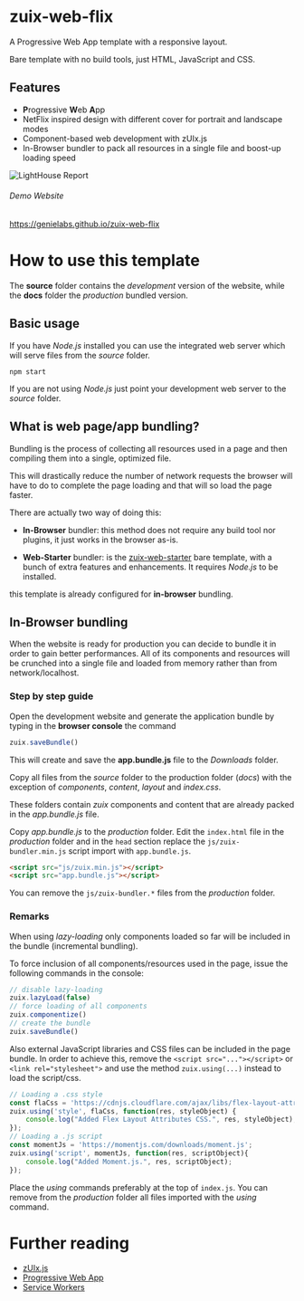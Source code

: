 # zuix-web-flix

A Progressive Web App template with a responsive layout.

Bare template with no build tools, just HTML, JavaScript and CSS.


## Features

- **P**rogressive **W**eb **A**pp
- NetFlix inspired design with different cover for portrait and landscape modes
- Component-based web development with zUIx.js
- In-Browser bundler to pack all resources in a single file and boost-up loading speed


![LightHouse Report](https://genielabs.github.io/zuix-web-flix/images/lighthouse-report.png)

###### Demo Website

https://genielabs.github.io/zuix-web-flix

# How to use this template

The **source** folder contains the *development* version of the website, while
the **docs** folder the *production* bundled version.

## Basic usage

If you have *Node.js* installed you can use the integrated web server which will serve
files from the *source* folder.
```
npm start
```

If you are not using *Node.js* just point your development web server to the
*source* folder.


## What is web page/app bundling?

Bundling is the process of collecting all resources used in a page and then compiling them into a single, optimized file.

This will drastically reduce the number of network requests the browser will have to do to complete the page loading and that will so load the page faster.

There are actually two way of doing this:

- **In-Browser** bundler:
this method does not require any build tool nor plugins, it just works in the browser as-is.

- **Web-Starter** bundler:
is the [zuix-web-starter](https://github.com/genemars/zuix-web-starter) bare template, with a bunch of extra features and enhancements. It requires *Node.js* to be installed.

this template is already configured for **in-browser** bundling.

## In-Browser bundling

When the website is ready for production you can decide to bundle it in order
to gain better performances. All of its components and resources will be
crunched into a single file and loaded from memory rather than from network/localhost.

### Step by step guide

Open the development website and generate the application bundle by typing in the
**browser console** the command

```javascript
zuix.saveBundle()
```

This will create and save the **app.bundle.js** file to the *Downloads* folder.

Copy all files from the *source* folder to the production folder (*docs*) with
the exception of *components*, *content*, *layout* and *index.css*.

These folders contain *zuix* components and content that are already packed
in the *app.bundle.js* file.

Copy *app.bundle.js* to the *production* folder.
Edit the `index.html` file in the *production* folder and in the `head` section
replace the `js/zuix-bundler.min.js` script import with `app.bundle.js`.

```html
<script src="js/zuix.min.js"></script>
<script src="app.bundle.js"></script>
```

You can remove the `js/zuix-bundler.*` files from the *production* folder.


### Remarks

When using *lazy-loading* only components loaded so far will be included in the bundle (incremental bundling).

To force inclusion of all components/resources used in the page, issue the following commands in the console:

```javascript
// disable lazy-loading
zuix.lazyLoad(false)
// force loading of all components
zuix.componentize()
// create the bundle
zuix.saveBundle()
```

Also external JavaScript libraries and CSS files can be included in the page bundle.
In order to achieve this, remove the `<script src="..."></script>` or `<link rel="stylesheet">`
and use the method `zuix.using(...)` instead to load the script/css.

```javascript
// Loading a .css style
const flaCss = 'https://cdnjs.cloudflare.com/ajax/libs/flex-layout-attribute/1.0.3/css/flex-layout-attribute.min.css';
zuix.using('style', flaCss, function(res, styleObject) {
    console.log("Added Flex Layout Attributes CSS.", res, styleObject);
});
// Loading a .js script
const momentJs = 'https://momentjs.com/downloads/moment.js';
zuix.using('script', momentJs, function(res, scriptObject){
    console.log("Added Moment.js.", res, scriptObject);
});
```

Place the *using* commands preferably at the top of `index.js`. You can remove
from the *production* folder all files imported with the *using* command.


# Further reading

- [zUIx.js](https://genielabs.github.io/zuix)
- [Progressive Web App](https://developers.google.com/web/progressive-web-apps)
- [Service Workers](https://developers.google.com/web/fundamentals/primers/service-workers)
